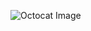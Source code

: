 ![Octocat Image](https://avatars1.githubusercontent.com/u/52185677?s=400&u=d411c658b305790c3b89d9d8b8c33cde07e867f3&v=4)
